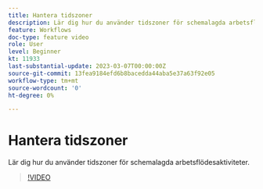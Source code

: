 ```yaml
---
title: Hantera tidszoner
description: Lär dig hur du använder tidszoner för schemalagda arbetsflödesaktiviteter.
feature: Workflows
doc-type: feature video
role: User
level: Beginner
kt: 11933
last-substantial-update: 2023-03-07T00:00:00Z
source-git-commit: 13fea9184efd6b8bacedda44aba5e37a63f92e05
workflow-type: tm+mt
source-wordcount: '0'
ht-degree: 0%

---
```



# Hantera tidszoner

Lär dig hur du använder tidszoner för schemalagda arbetsflödesaktiviteter.

>[!VIDEO](https://video.tv.adobe.com/v/3416040?quality=12)
